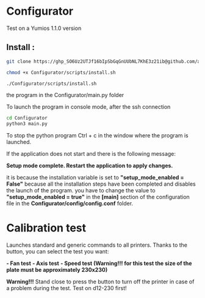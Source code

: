 # Configurator

Test on a Yumios 1.1.0 version

## Install :
```bash
git clone https://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@github.com/adnroboticsfr/Configurator.git
```

```bash
chmod +x Configurator/scripts/install.sh
```

```bash
./Configurator/scripts/install.sh
```

the program in the Configurator/main.py folder

To launch the program in console mode, after the ssh connection


```bash
cd Configurator
python3 main.py
```
To stop the python program  Ctrl + c in the window where the program is launched.

If the application does not start and there is the following message:

**Setup mode complete. Restart the application to apply changes.**

it is because the installation variable is set to **"setup_mode_enabled = False"** because all the installation steps have been completed and disables the launch of the program. you have to change the value to **"setup_mode_enabled = true"** in the **[main]** section of the configuration file in the **Configurator/config/config.conf** folder.

# Calibration test

Launches standard and generic commands to all printers. Thanks to the button, you can select the test you want:

**- Fan test**
**- Axis test**
**- Speed ​​test (Warning!!! for this test the size of the plate must be approximately 230x230)**

**Warning!!!** Stand close to press the button to turn off the printer in case of a problem during the test. Test on d12-230 first!

